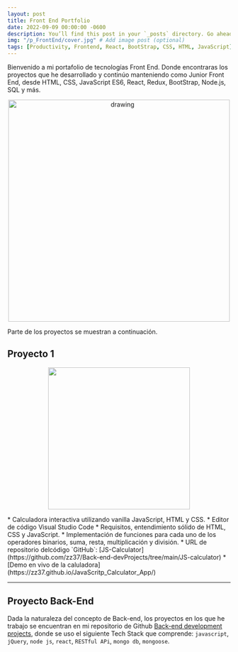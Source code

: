 ```yaml
---
layout: post
title: Front End Portfolio
date: 2022-09-09 00:00:00 -0600
description: You’ll find this post in your `_posts` directory. Go ahead and edit it and re-build the site to see your changes. # Add post description (optional)
img: "/p_FrontEnd/cover.jpg" # Add image post (optional)
tags: [Productivity, Frontend, React, BootStrap, CSS, HTML, JavaScript] # add tag
---
```


Bienvenido a mi portafolio de tecnologías Front End. Donde encontraras los proyectos que he desarrollado y continúo manteniendo como Junior Front End, desde HTML, CSS, JavaScript ES6, React, Redux, BootStrap, Node.js, SQL y más.

<p align="center">
    <img src="{{site.baseurl}}/assets/img/p_FrontEnd/1.png" alt="drawing" style="width:500px;"/>
</p>


Parte de los proyectos se muestran a continuación. 

## Proyecto 1
<p align="center">
    <img align="center" src="{{site.baseurl}}/assets/img/p_FrontEnd/2.png"  style="width: 320px;"  />
</p>
* Calculadora interactiva utilizando vanilla JavaScript, HTML y CSS.
* Editor de código Visual Studio Code
* Requisitos, entendimiento sólido de HTML, CSS y JavaScript.
* Implementación de funciones para cada uno de los operadores binarios, suma, resta, multiplicación y división.
* URL de repositorio delcódigo `GitHub`: [JS-Calculator](https://github.com/zz37/Back-end-devProjects/tree/main/JS-calculator)
* [Demo en vivo de la caluladora](https://zz37.github.io/JavaScritp_Calculator_App/)

---

## Proyecto Back-End
Dada la naturaleza del concepto de Back-end, los proyectos en los que he trabajo se encuentran en mi repositorio de Github [Back-end development projects](https://github.com/zz37/Back-end-devProjects), donde se uso el siguiente Tech Stack que comprende: `javascript`, `jQuery`, `node js`, `react`, `RESTful APi`, `mongo db`, `mongoose`.
